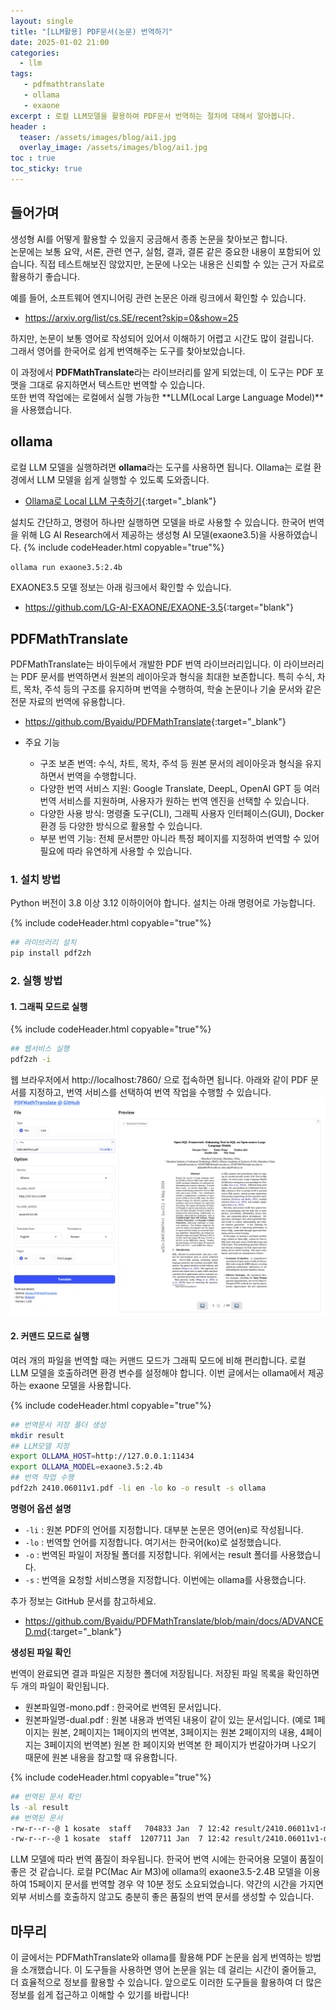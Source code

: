```yaml
---
layout: single
title: "[LLM활용] PDF문서(논문) 번역하기"
date: 2025-01-02 21:00
categories: 
  - llm 
tags: 
   - pdfmathtranslate
   - ollama
   - exaone
excerpt : 로컬 LLM모델을 활용하여 PDF문서 번역하는 절차에 대해서 알아봅니다.
header : 
  teaser: /assets/images/blog/ai1.jpg
  overlay_image: /assets/images/blog/ai1.jpg
toc : true  
toc_sticky: true
---
```


## 들어가며

생성형 AI를 어떻게 활용할 수 있을지 궁금해서 종종 논문을 찾아보곤 합니다.  
논문에는 보통 요약, 서론, 관련 연구, 실험, 결과, 결론 같은 중요한 내용이 포함되어 있습니다. 직접 테스트해보진 않았지만, 논문에 나오는 내용은 신뢰할 수 있는 근거 자료로 활용하기 좋습니다.  

예를 들어, 소프트웨어 엔지니어링 관련 논문은 아래 링크에서 확인할 수 있습니다.  
- <https://arxiv.org/list/cs.SE/recent?skip=0&show=25>

하지만, 논문이 보통 영어로 작성되어 있어서 이해하기 어렵고 시간도 많이 걸립니다.  
그래서 영어를 한국어로 쉽게 번역해주는 도구를 찾아보았습니다.  

이 과정에서 **PDFMathTranslate**라는 라이브러리를 알게 되었는데, 이 도구는 PDF 포맷을 그대로 유지하면서 텍스트만 번역할 수 있습니다.  
또한 번역 작업에는 로컬에서 실행 가능한 **LLM(Local Large Language Model)**을 사용했습니다. 

## ollama

로컬 LLM 모델을 실행하려면 **ollama**라는 도구를 사용하면 됩니다. Ollama는 로컬 환경에서 LLM 모델을 쉽게 실행할 수 있도록 도와줍니다.

- [Ollama로 Local LLM 구축하기](/blog/llm/how-to-install-local-llms-using-ollama/){:target="_blank"}

설치도 간단하고, 명령어 하나만 실행하면 모델을 바로 사용할 수 있습니다. 한국어 번역을 위해 LG AI Research에서 제공하는 생성형 AI 모델(exaone3.5)을 사용하였습니다.
{% include codeHeader.html copyable="true"%}
```bash
ollama run exaone3.5:2.4b
```

EXAONE3.5 모델 정보는 아래 링크에서 확인할 수 있습니다.
- <https://github.com/LG-AI-EXAONE/EXAONE-3.5>{:target="blank"}

## PDFMathTranslate

PDFMathTranslate는 바이두에서 개발한 PDF 번역 라이브러리입니다. 이 라이브러리는 PDF 문서를 번역하면서 원본의 레이아웃과 형식을 최대한 보존합니다. 특히 수식, 차트, 목차, 주석 등의 구조를 유지하며 번역을 수행하여, 학술 논문이나 기술 문서와 같은 전문 자료의 번역에 유용합니다.
- <https://github.com/Byaidu/PDFMathTranslate>{:target="_blank"}

- 주요 기능
   - 구조 보존 번역: 수식, 차트, 목차, 주석 등 원본 문서의 레이아웃과 형식을 유지하면서 번역을 수행합니다.
   - 다양한 번역 서비스 지원: Google Translate, DeepL, OpenAI GPT 등 여러 번역 서비스를 지원하며, 사용자가 원하는 번역 엔진을 선택할 수 있습니다.
   - 다양한 사용 방식: 명령줄 도구(CLI), 그래픽 사용자 인터페이스(GUI), Docker 환경 등 다양한 방식으로 활용할 수 있습니다.
   - 부분 번역 기능: 전체 문서뿐만 아니라 특정 페이지를 지정하여 번역할 수 있어 필요에 따라 유연하게 사용할 수 있습니다.

### 1. 설치 방법

Python 버전이 3.8 이상 3.12 이하이어야 합니다. 설치는 아래 명령어로 가능합니다.

{% include codeHeader.html copyable="true"%}
```bash 
## 라이브러리 설치
pip install pdf2zh
```

### 2. 실행 방법

#### 1. 그래픽 모드로 실행
{% include codeHeader.html copyable="true"%}
```bash 
## 웹서비스 실행
pdf2zh -i
```
웹 브라우저에서 http://localhost:7860/ 으로 접속하면 됩니다. 아래와 같이 PDF 문서를 지정하고, 번역 서비스를 선택하여 번역 작업을 수행할 수 있습니다. 
![](/assets/images/blog/llm/pdfmathtranslate.png)

#### 2. 커맨드 모드로 실행

여러 개의 파일을 번역할 때는 커맨드 모드가 그래픽 모드에 비해 편리합니다. 로컬 LLM 모델을 호출하려면 환경 변수를 설정해야 합니다. 이번 글에서는 ollama에서 제공하는 exaone 모델을 사용합니다.

{% include codeHeader.html copyable="true"%}
```bash 
## 번역문서 저장 폴더 생성
mkdir result
## LLM모델 지정
export OLLAMA_HOST=http://127.0.0.1:11434
export OLLAMA_MODEL=exaone3.5:2.4b
## 번역 작업 수행
pdf2zh 2410.06011v1.pdf -li en -lo ko -o result -s ollama
```

**명령어 옵션 설명**

- `-li` : 원본 PDF의 언어를 지정합니다. 대부분 논문은 영어(en)로 작성됩니다.
- `-lo` : 번역할 언어를 지정합니다. 여기서는 한국어(ko)로 설정했습니다.
- `-o` : 번역된 파일이 저장될 폴더를 지정합니다. 위에서는 result 폴더를 사용했습니다.
- `-s` : 번역을 요청할 서비스명을 지정합니다. 이번에는 ollama를 사용했습니다.

추가 정보는 GitHub 문서를 참고하세요.
- <https://github.com/Byaidu/PDFMathTranslate/blob/main/docs/ADVANCED.md>{:target="_blank"}

**생성된 파일 확인**

번역이 완료되면 결과 파일은 지정한 폴더에 저장됩니다. 저장된 파일 목록을 확인하면 두 개의 파일이 확인됩니다. 

- 원본파일명-mono.pdf : 한국어로 번역된 문서입니다.
- 원본파일명-dual.pdf : 원본 내용과 번역된 내용이 같이 있는 문서입니다. (예로 1페이지는 원본, 2페이지는 1페이지의 번역본, 3페이지는 원본 2페이지의 내용, 4페이지는 3페이지의 번역본) 원본 한 페이지와 번역본 한 페이지가 번갈아가며 나오기 때문에 원본 내용을 참고할 때 유용합니다.

{% include codeHeader.html copyable="true"%}
```bash
## 번역된 문서 확인
ls -al result  
## 번역된 문서 
-rw-r--r--@ 1 kosate  staff   704833 Jan  7 12:42 result/2410.06011v1-mono.pdf
-rw-r--r--@ 1 kosate  staff  1207711 Jan  7 12:42 result/2410.06011v1-dual.pdf
```

LLM 모델에 따라 번역 품질이 좌우됩니다. 한국어 번역 시에는 한국어용 모델이 품질이 좋은 것 같습니다. 로컬 PC(Mac Air M3)에 ollama의 exaone3.5-2.4B 모델을 이용하여 15페이지 문서를 번역할 경우 약 10분 정도 소요되었습니다. 약간의 시간을 가지면 외부 서비스를 호출하지 않고도 충분히 좋은 품질의 번역 문서를 생성할 수 있습니다.

## 마무리

이 글에서는 PDFMathTranslate와 ollama를 활용해 PDF 논문을 쉽게 번역하는 방법을 소개했습니다. 이 도구들을 사용하면 영어 논문을 읽는 데 걸리는 시간이 줄어들고, 더 효율적으로 정보를 활용할 수 있습니다. 앞으로도 이러한 도구들을 활용하여 더 많은 정보를 쉽게 접근하고 이해할 수 있기를 바랍니다!